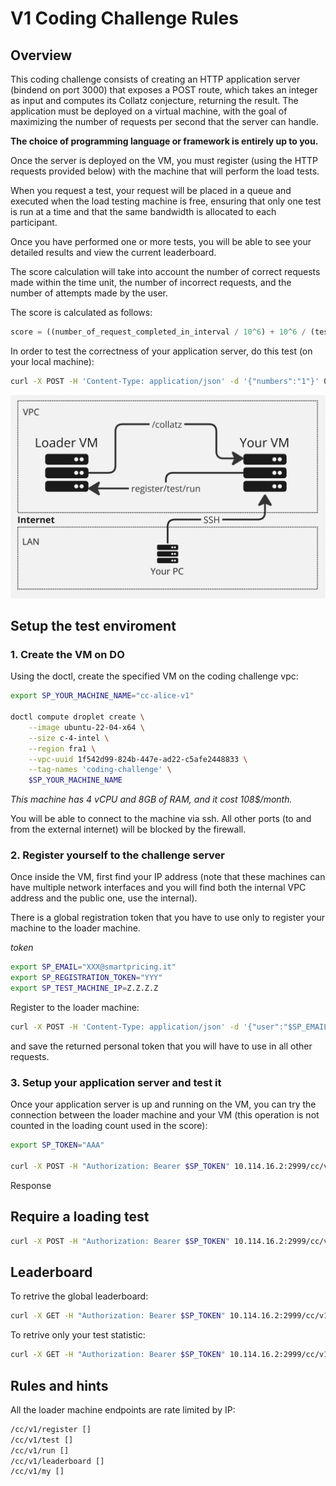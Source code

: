 # V1 Coding Challenge Rules

## Overview

This coding challenge consists of creating an HTTP application server (bindend on port 3000) that exposes a POST route, which takes an integer as input and computes its Collatz conjecture, returning the result. The application must be deployed on a virtual machine, with the goal of maximizing the number of requests per second that the server can handle.

**The choice of programming language or framework is entirely up to you.**

Once the server is deployed on the VM, you must register (using the HTTP requests provided below) with the machine that will perform the load tests.

When you request a test, your request will be placed in a queue and executed when the load testing machine is free, ensuring that only one test is run at a time and that the same bandwidth is allocated to each participant.

Once you have performed one or more tests, you will be able to see your detailed results and view the current leaderboard.

The score calculation will take into account the number of correct requests made within the time unit, the number of incorrect requests, and the number of attempts made by the user.

The score is calculated as follows:

```js
score = ((number_of_request_completed_in_interval / 10^6) + 10^6 / (test_count)) / (1 - number_of_wrong_results)
```

In order to test the correctness of your application server, do this test (on your local machine):

```sh
curl -X POST -H 'Content-Type: application/json' -d '{"numbers":"1"}' 0.0.0.0:3000/collatz
```

![Infra](assets/infra.png?raw=true "Infra")


## Setup the test enviroment

### 1. Create the VM on DO

Using the doctl, create the specified VM on the coding challenge vpc:

```sh
export SP_YOUR_MACHINE_NAME="cc-alice-v1"

doctl compute droplet create \
    --image ubuntu-22-04-x64 \
    --size c-4-intel \
    --region fra1 \
    --vpc-uuid 1f542d99-824b-447e-ad22-c5afe2448833 \
    --tag-names 'coding-challenge' \
    $SP_YOUR_MACHINE_NAME
```

*This machine has 4 vCPU and 8GB of RAM, and it cost 108$/month.*

You will be able to connect to the machine via ssh. All other ports (to and from the external internet) will be blocked by the firewall.


### 2. Register yourself to the challenge server

Once inside the VM, first find your IP address (note that these machines can have multiple network interfaces and you will find both the internal VPC address and the public one, use the internal).

There is a global registration token that you have to use only to register your machine to the loader machine.

*token*

```sh
export SP_EMAIL="XXX@smartpricing.it"
export SP_REGISTRATION_TOKEN="YYY"
export SP_TEST_MACHINE_IP=Z.Z.Z.Z
```

Register to the loader machine:

```sh
curl -X POST -H 'Content-Type: application/json' -d '{"user":"$SP_EMAIL", "token": "$SP_REGISTRATION_TOKEN", "ip":"$SP_TEST_MACHINE_IP"}'  10.114.16.2:2999/cc/v1/register
```

and save the returned personal token that you will have to use in all other requests.

### 3. Setup your application server and test it

Once your application server is up and running on the VM, you can try the connection between the loader machine and your VM (this operation is not counted in the loading count used in the score):

```sh
export SP_TOKEN="AAA"

curl -X POST -H "Authorization: Bearer $SP_TOKEN" 10.114.16.2:2999/cc/v1/test
```

Response

## Require a loading test

```sh
curl -X POST -H "Authorization: Bearer $SP_TOKEN" 10.114.16.2:2999/cc/v1/run
```

## Leaderboard

To retrive the global leaderboard:

```sh
curl -X GET -H "Authorization: Bearer $SP_TOKEN" 10.114.16.2:2999/cc/v1/leaderboard
```

To retrive only your test statistic:

```sh
curl -X GET -H "Authorization: Bearer $SP_TOKEN" 10.114.16.2:2999/cc/v1/my
```

## Rules and hints

All the loader machine endpoints are rate limited by IP:


```sh
/cc/v1/register []
/cc/v1/test []
/cc/v1/run []
/cc/v1/leaderboard []
/cc/v1/my []
```

